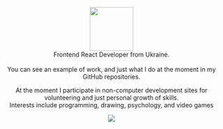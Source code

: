 <div id="header" align="center">
  <img src="https://i.pinimg.com/originals/db/49/bf/db49bfdd321c96a6406da3ea81fc8413.gif" width="100vw"/>
</div>

<div id="body" align="center">
  Frontend React Developer from Ukraine.<br/><br/>
  You can see an example of work, and just what I do at the moment in my GitHub repositories.
  
  At the moment I participate in non-computer development sites for volunteering and just personal growth of skills.<br/>
  Interests include programming, drawing, psychology, and video games
</div>

<div id="vidgets" align="center">
  <div id="badges">
  <a href="https://www.linkedin.com/in/%D1%96%D0%BB%D0%BB%D1%8F-%D1%87%D0%B5%D1%80%D0%B5%D0%B4%D0%BD%D0%B8%D1%87%D0%B5%D0%BD%D0%BA%D0%BE-55b957332/">
    <img src="https://img.shields.io/badge/LinkedIn-blue?logo=linkedin&logoColor=white" />
  </a>
</div>

  <div id="views">
    <img src="https://komarev.com/ghpvc/?username=blednyikaklanaya&style=flat-square&color=blue" alt=""/>
  </div>
</div>
